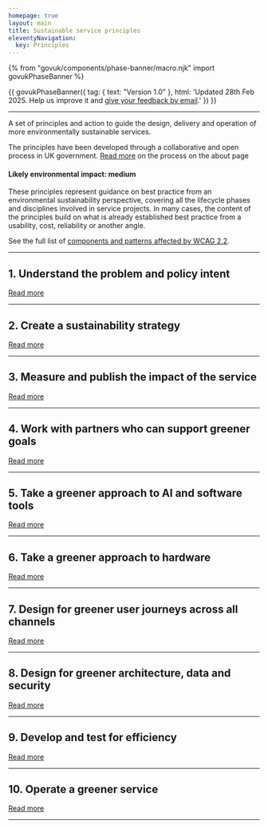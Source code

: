 ```yaml
---
homepage: true
layout: main
title: Sustainable service principles
eleventyNavigation:
  key: Principles
---
```


{% from "govuk/components/phase-banner/macro.njk" import govukPhaseBanner %}

{{ govukPhaseBanner({
  tag: {
    text: "Version 1.0"
  },
  html: 'Updated 28th Feb 2025. Help us improve it and <a class="govuk-link" href="#">give your feedback by email</a>.'
}) }}

* * *

A set of principles and action to guide the design, delivery and operation of more environmentally sustainable services.

The principles have been developed through a collaborative and open process in UK government. [Read more](#) on the process on the about page

<div class="govuk-inset-text app-wcag-callout">

#### Likely environmental impact: medium
  <p class="govuk-body">These principles represent guidance on best practice from an environmental sustainability perspective, covering all the lifecycle phases and disciplines involved in service projects. In many cases, the content of the principles build on what is already established best practice from a usability, cost, reliability or another angle.</p>
  <p class="govuk-body">See the full list of <a class="govuk-link" href="/accessibility/wcag-2.2/#components-and-patterns-affected-in-the-design-system">components and patterns affected by WCAG 2.2</a>.</p>
</div>


* * *
## 1\. Understand the problem and policy intent
[Read more](#)
* * *

## 2\. Create a sustainability strategy
[Read more](#)

* * *

## 3\. Measure and publish the impact of the service
[Read more](#)

* * *

## 4\. Work with partners who can support greener goals
[Read more](#)

* * *

## 5\. Take a greener approach to AI and software tools
[Read more](#)

* * *

## 6\. Take a greener approach to hardware
[Read more](#)

* * *

## 7\. Design for greener user journeys across all channels
[Read more](#)

* * *

## 8\. Design for greener architecture, data and security
[Read more](principles/8-design-for-greener-architecture-data-security)

* * *

## 9\. Develop and test for efficiency
[Read more](principles/9-develop-and-test-for-efficent-engineering)

* * *

## 10\. Operate a greener service
[Read more](#)

* * *
